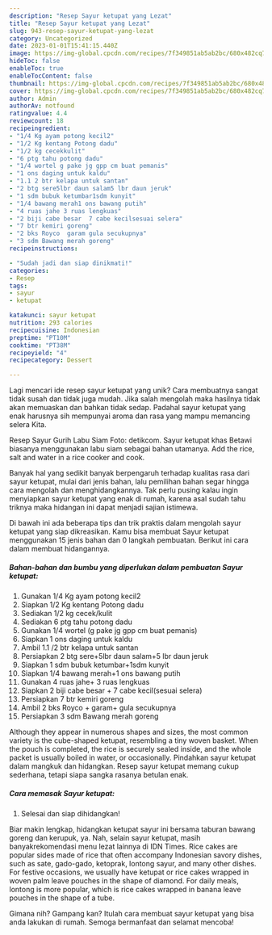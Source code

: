```yaml
---
description: "Resep Sayur ketupat yang Lezat"
title: "Resep Sayur ketupat yang Lezat"
slug: 943-resep-sayur-ketupat-yang-lezat
category: Uncategorized
date: 2023-01-01T15:41:15.440Z
image: https://img-global.cpcdn.com/recipes/7f349851ab5ab2bc/680x482cq70/sayur-ketupat-foto-resep-utama.jpg
hideToc: false
enableToc: true
enableTocContent: false
thumbnail: https://img-global.cpcdn.com/recipes/7f349851ab5ab2bc/680x482cq70/sayur-ketupat-foto-resep-utama.jpg
cover: https://img-global.cpcdn.com/recipes/7f349851ab5ab2bc/680x482cq70/sayur-ketupat-foto-resep-utama.jpg
author: Admin
authorAv: notfound
ratingvalue: 4.4
reviewcount: 18
recipeingredient:
- "1/4 Kg ayam potong kecil2"
- "1/2 Kg kentang Potong dadu"
- "1/2 kg cecekkulit"
- "6 ptg tahu potong dadu"
- "1/4 wortel g pake jg gpp cm buat pemanis"
- "1 ons daging untuk kaldu"
- "1.1 2 btr kelapa untuk santan"
- "2 btg sere5lbr daun salam5 lbr daun jeruk"
- "1 sdm bubuk ketumbar1sdm kunyit"
- "1/4 bawang merah1 ons bawang putih"
- "4 ruas jahe 3 ruas lengkuas"
- "2 biji cabe besar  7 cabe kecilsesuai selera"
- "7 btr kemiri goreng"
- "2 bks Royco  garam gula secukupnya"
- "3 sdm Bawang merah goreng"
recipeinstructions:

- "Sudah jadi dan siap dinikmati!"
categories:
- Resep
tags:
- sayur
- ketupat

katakunci: sayur ketupat 
nutrition: 293 calories
recipecuisine: Indonesian
preptime: "PT10M"
cooktime: "PT38M"
recipeyield: "4"
recipecategory: Dessert

---
```





Lagi mencari ide resep sayur ketupat yang unik? Cara membuatnya sangat tidak susah dan tidak juga mudah. Jika salah mengolah maka hasilnya tidak akan memuaskan dan bahkan tidak sedap. Padahal sayur ketupat yang enak harusnya sih mempunyai aroma dan rasa yang mampu memancing selera Kita.





Resep Sayur Gurih Labu Siam Foto: detikcom. Sayur ketupat khas Betawi biasanya menggunakan labu siam sebagai bahan utamanya. Add the rice, salt and water in a rice cooker and cook.

Banyak hal yang sedikit banyak berpengaruh terhadap kualitas rasa dari sayur ketupat, mulai dari jenis bahan, lalu pemilihan bahan segar hingga cara mengolah dan menghidangkannya. Tak perlu pusing kalau ingin menyiapkan sayur ketupat yang enak di rumah, karena asal sudah tahu triknya maka hidangan ini dapat menjadi sajian istimewa.






Di bawah ini ada beberapa tips dan trik praktis dalam mengolah sayur ketupat yang siap dikreasikan. Kamu bisa membuat Sayur ketupat menggunakan 15 jenis bahan dan 0 langkah pembuatan. Berikut ini cara dalam membuat hidangannya.

<!--inarticleads1-->

##### Bahan-bahan dan bumbu yang diperlukan dalam pembuatan Sayur ketupat:

1. Gunakan 1/4 Kg ayam potong kecil2
1. Siapkan 1/2 Kg kentang Potong dadu
1. Sediakan 1/2 kg cecek/kulit
1. Sediakan 6 ptg tahu potong dadu
1. Gunakan 1/4 wortel (g pake jg gpp cm buat pemanis)
1. Siapkan 1 ons daging untuk kaldu
1. Ambil 1.1 /2 btr kelapa untuk santan
1. Persiapkan 2 btg sere+5lbr daun salam+5 lbr daun jeruk
1. Siapkan 1 sdm bubuk ketumbar+1sdm kunyit
1. Siapkan 1/4 bawang merah+1 ons bawang putih
1. Gunakan 4 ruas jahe+ 3 ruas lengkuas
1. Siapkan 2 biji cabe besar + 7 cabe kecil(sesuai selera)
1. Persiapkan 7 btr kemiri goreng
1. Ambil 2 bks Royco + garam+ gula secukupnya
1. Persiapkan 3 sdm Bawang merah goreng


Although they appear in numerous shapes and sizes, the most common variety is the cube-shaped ketupat, resembling a tiny woven basket. When the pouch is completed, the rice is securely sealed inside, and the whole packet is usually boiled in water, or occasionally. Pindahkan sayur ketupat dalam mangkuk dan hidangkan. Resep sayur ketupat memang cukup sederhana, tetapi siapa sangka rasanya betulan enak. 

<!--inarticleads2-->

##### Cara memasak Sayur ketupat:


1. Selesai dan siap dihidangkan!

Biar makin lengkap, hidangkan ketupat sayur ini bersama taburan bawang goreng dan kerupuk, ya. Nah, selain sayur ketupat, masih banyakrekomendasi menu lezat lainnya di IDN Times. Rice cakes are popular sides made of rice that often accompany Indonesian savory dishes, such as sate, gado-gado, ketoprak, lontong sayur, and many other dishes. For festive occasions, we usually have ketupat or rice cakes wrapped in woven palm leave pouches in the shape of diamond. For daily meals, lontong is more popular, which is rice cakes wrapped in banana leave pouches in the shape of a tube. 

Gimana nih? Gampang kan? Itulah cara membuat sayur ketupat yang bisa anda lakukan di rumah. Semoga bermanfaat dan selamat mencoba!
